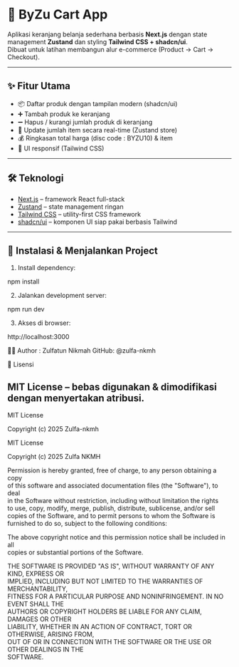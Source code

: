 # 🛒 ByZu Cart App

Aplikasi keranjang belanja sederhana berbasis **Next.js** dengan state management **Zustand** dan styling **Tailwind CSS + shadcn/ui**.  
Dibuat untuk latihan membangun alur e-commerce (Product → Cart → Checkout).

---

## ✨ Fitur Utama

- 📦 Daftar produk dengan tampilan modern (shadcn/ui)  
- ➕ Tambah produk ke keranjang  
- ➖ Hapus / kurangi jumlah produk di keranjang  
- 🔄 Update jumlah item secara real-time (Zustand store)  
- 💰 Ringkasan total harga (disc code : BYZU10) & item  
- 📱 UI responsif (Tailwind CSS)  

---

## 🛠 Teknologi

- [Next.js](https://nextjs.org/) – framework React full-stack  
- [Zustand](https://zustand-demo.pmnd.rs/) – state management ringan  
- [Tailwind CSS](https://tailwindcss.com/) – utility-first CSS framework  
- [shadcn/ui](https://ui.shadcn.com/) – komponen UI siap pakai berbasis Tailwind  

---

## 🚀 Instalasi & Menjalankan Project

1. Install dependency:

npm install

2. Jalankan development server:

npm run dev

3. Akses di browser:

http://localhost:3000

👩‍💻 Author : Zulfatun Nikmah
  GitHub: @zulfa-nkmh

  📜 Lisensi

MIT License – bebas digunakan & dimodifikasi dengan menyertakan atribusi.
---

MIT License  

Copyright (c) 2025 Zulfa-nkmh

MIT License

Copyright (c) 2025 Zulfa NKMH

Permission is hereby granted, free of charge, to any person obtaining a copy  
of this software and associated documentation files (the "Software"), to deal  
in the Software without restriction, including without limitation the rights  
to use, copy, modify, merge, publish, distribute, sublicense, and/or sell  
copies of the Software, and to permit persons to whom the Software is  
furnished to do so, subject to the following conditions:  

The above copyright notice and this permission notice shall be included in all  
copies or substantial portions of the Software.  

THE SOFTWARE IS PROVIDED "AS IS", WITHOUT WARRANTY OF ANY KIND, EXPRESS OR  
IMPLIED, INCLUDING BUT NOT LIMITED TO THE WARRANTIES OF MERCHANTABILITY,  
FITNESS FOR A PARTICULAR PURPOSE AND NONINFRINGEMENT. IN NO EVENT SHALL THE  
AUTHORS OR COPYRIGHT HOLDERS BE LIABLE FOR ANY CLAIM, DAMAGES OR OTHER  
LIABILITY, WHETHER IN AN ACTION OF CONTRACT, TORT OR OTHERWISE, ARISING FROM,  
OUT OF OR IN CONNECTION WITH THE SOFTWARE OR THE USE OR OTHER DEALINGS IN THE  
SOFTWARE.
